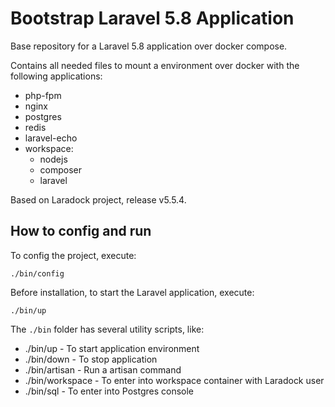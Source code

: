 
# Bootstrap Laravel 5.8 Application

Base repository for a Laravel 5.8 application over docker compose.

Contains all needed files to mount a environment over docker with the following applications:

- php-fpm
- nginx
- postgres
- redis
- laravel-echo
- workspace:
    - nodejs
    - composer
    - laravel

Based on Laradock project, release v5.5.4.

## How to config and run

To config the project, execute:

```
./bin/config
```

Before installation, to start the Laravel application, execute:

```
./bin/up
```

The `./bin` folder has several utility scripts, like:

- ./bin/up - To start application environment
- ./bin/down - To stop application
- ./bin/artisan - Run a artisan command
- ./bin/workspace - To enter into workspace container with Laradock user
- ./bin/sql - To enter into Postgres console


